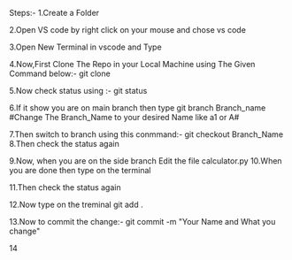 Steps:-
1.Create a Folder 

2.Open VS code by right click on your mouse and chose vs code

3.Open New Terminal in vscode and Type

4.Now,First Clone The Repo in your Local Machine using The Given Command below:-
git clone 

5.Now check status using :-
git status

6.If it show you are on main branch then type
git branch Branch_name
#Change The Branch_Name to your desired Name like a1 or A#

7.Then switch to branch using this conmmand:-
git checkout Branch_Name
8.Then check the status again

9.Now, when you are on the side branch Edit the file calculator.py
10.When you are done then type on the terminal

11.Then check the status again

12.Now type on the treminal
git add .

13.Now to commit the change:-
git commit -m "Your Name and What you change"

14